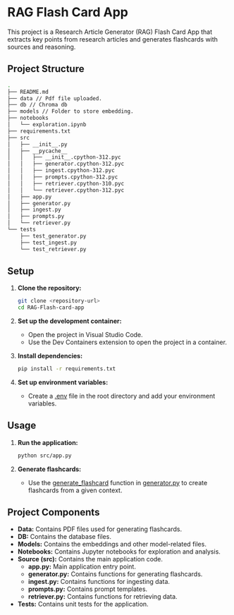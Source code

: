 # RAG Flash Card App

This project is a Research Article Generator (RAG) Flash Card App that extracts key points from research articles and generates flashcards with sources and reasoning.

## Project Structure
```bash
.
├── README.md
├── data // Pdf file uploaded.
├── db // Chroma db
├── models // Folder to store embedding.
├── notebooks
│   └── exploration.ipynb
├── requirements.txt
├── src
│   ├── __init__.py
│   ├── __pycache__
│   │   ├── __init__.cpython-312.pyc
│   │   ├── generator.cpython-312.pyc
│   │   ├── ingest.cpython-312.pyc
│   │   ├── prompts.cpython-312.pyc
│   │   ├── retriever.cpython-310.pyc
│   │   └── retriever.cpython-312.pyc
│   ├── app.py
│   ├── generator.py
│   ├── ingest.py
│   ├── prompts.py
│   └── retriever.py
└── tests
    ├── test_generator.py
    ├── test_ingest.py
    └── test_retriever.py
```

## Setup

1. **Clone the repository:**
    ```sh
    git clone <repository-url>
    cd RAG-Flash-card-app
    ```

2. **Set up the development container:**
    - Open the project in Visual Studio Code.
    - Use the Dev Containers extension to open the project in a container.

3. **Install dependencies:**
    ```sh
    pip install -r requirements.txt
    ```

4. **Set up environment variables:**
    - Create a [.env](http://_vscodecontentref_/6) file in the root directory and add your environment variables.

## Usage

1. **Run the application:**
    ```sh
    python src/app.py
    ```

2. **Generate flashcards:**
    - Use the [generate_flashcard](http://_vscodecontentref_/7) function in [generator.py](http://_vscodecontentref_/8) to create flashcards from a given context.

## Project Components
- **Data:** Contains PDF files used for generating flashcards.
- **DB:** Contains the database files.
- **Models:** Contains the embeddings and other model-related files.
- **Notebooks:** Contains Jupyter notebooks for exploration and analysis.
- **Source (src):** Contains the main application code.
  - **app.py:** Main application entry point.
  - **generator.py:** Contains functions for generating flashcards.
  - **ingest.py:** Contains functions for ingesting data.
  - **prompts.py:** Contains prompt templates.
  - **retriever.py:** Contains functions for retrieving data.
- **Tests:** Contains unit tests for the application.
